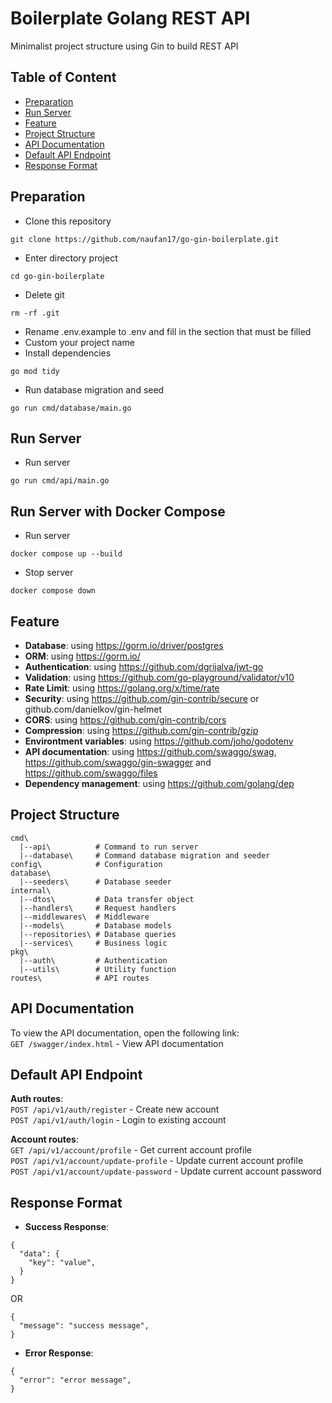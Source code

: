 # Boilerplate Golang REST API
Minimalist project structure using Gin to build REST API

## Table of Content
- [Preparation](#preparation)
- [Run Server](#run-server)
- [Feature](#feature)
- [Project Structure](#project-structure)
- [API Documentation](#api-documentation)
- [Default API Endpoint](#default-api-endpoint)
- [Response Format](#response-format)

## Preparation
- Clone this repository
```
git clone https://github.com/naufan17/go-gin-boilerplate.git
```
- Enter directory project
```
cd go-gin-boilerplate
```
- Delete git
```
rm -rf .git
```
- Rename .env.example to .env and fill in the section that must be filled
- Custom your project name
- Install dependencies
```
go mod tidy
```
- Run database migration and seed
```
go run cmd/database/main.go
```

## Run Server
- Run server
```
go run cmd/api/main.go
```

## Run Server with Docker Compose
- Run server
```
docker compose up --build
```
- Stop server
```
docker compose down
```

## Feature
- **Database**: using https://gorm.io/driver/postgres
- **ORM**: using https://gorm.io/
- **Authentication**: using https://github.com/dgrijalva/jwt-go
- **Validation**: using https://github.com/go-playground/validator/v10
- **Rate Limit**: using https://golang.org/x/time/rate
- **Security**: using https://github.com/gin-contrib/secure or github.com/danielkov/gin-helmet
- **CORS**: using https://github.com/gin-contrib/cors
- **Compression**: using https://github.com/gin-contrib/gzip
- **Environtment variables**: using https://github.com/joho/godotenv
- **API documentation**: using https://github.com/swaggo/swag, https://github.com/swaggo/gin-swagger and https://github.com/swaggo/files
- **Dependency management**: using https://github.com/golang/dep

## Project Structure
```
cmd\
  |--api\          # Command to run server
  |--database\     # Command database migration and seeder          
config\            # Configuration
database\
  |--seeders\      # Database seeder
internal\
  |--dtos\         # Data transfer object
  |--handlers\     # Request handlers
  |--middlewares\  # Middleware
  |--models\       # Database models
  |--repositories\ # Database queries
  |--services\     # Business logic
pkg\
  |--auth\         # Authentication
  |--utils\        # Utility function
routes\            # API routes
```

## API Documentation
To view the API documentation, open the following link:
<br/>
``GET /swagger/index.html`` - View API documentation

## Default API Endpoint
**Auth routes**:
<br/>
``POST /api/v1/auth/register`` - Create new account
<br/>
``POST /api/v1/auth/login`` - Login to existing account

**Account routes**:
<br/>
``GET /api/v1/account/profile`` - Get current account profile
<br/>
``POST /api/v1/account/update-profile`` - Update current account profile
<br/>
``POST /api/v1/account/update-password`` - Update current account password

## Response Format
- **Success Response**:
```
{
  "data": {
    "key": "value",
  }
}
```
OR
```
{
  "message": "success message",
}
```
- **Error Response**:
```
{
  "error": "error message",
}
```